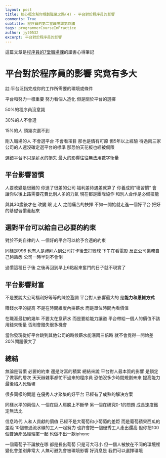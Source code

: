 ```yaml
---
layout: post
title: 核心概念幫你規劃職業之路(4) - 平台對於程序員的影響
comments: True 
subtitle: 程序員的第二堂職場課第四講
tags: programmerCourseInPractice
author: jyt0532
excerpt: 平台對於程序員的影響
---
```


這篇文章是[程序員的7堂職場課](https://www.books.com.tw/products/CN11714511)的讀書心得筆記

# 平台對於程序員的影響 究竟有多大

註:平台泛指完成你的工作所需要的環境或條件

平台和努力一樣重要 努力看個人造化 但是關於平台的選擇 

50%的程序員沒意識 

30%的人不會選 

15%的人 頭幾次選不到 

剛入職場的人 不會選平台 不會看項目 那也是情有可原 但5年以上經驗 待過兩三家公司的人還沒確定選平台的標準 那恐怕天花板也經被侷限

選錯平台不只是薪水的損失 最大的影響往往無法用數字衡量

## 平台影響習慣

人要改變是很難的 你進了很差的公司 福利差待遇差就算了 你養成的”壞習慣” 會讓你以後上路需要花費比別人多的力氣 現在都是團隊協作 和別人合作是必備技能

與其30歲後才在 改變 跟 走人 之間痛苦的抉擇 不如一開始就走進一個好平台 把好的基礎習慣養起來

## 選對平台可以給自己必要的約束

對於不夠自律的人 一個好的平台可以給予合適的約束

同樣是996 也有人是禮拜六到公司打卡後去打籃球 下午在看電影 反正公司業務自己夠熟悉 公司一時半刻不會倒

過慣這種日子後 之後再回到早上6點起來奮鬥的日子就不現實了

## 平台影響財富

不是要說大公司福利好等等的陳腔濫調 平台對人影響最大的 是**能力和思維方式**

賺錢水平的提高 不是在時間維度內拼薪水 而是單位時間內看價值

在職涯最初的幾年 不要太在意薪水 而是要給能力讓道 平台帶給一個人的價值不該用錢來衡量 否則會錯失很多機會

當你發現從好平台跳到其他公司的時候薪水能漲兩三倍時 就不會覺得一開始差20%問題很大了

## 總結

無論是習慣 必要的約束 還是財富的積累 總結來說 平台對人最本質的影響 是鎖定了做事的層次 天天辦雜事都忙不過來的程序員 恐怕沒多少時間規劃未來 提高能力 最後陷入死循環

很多同樣的問題 在優秀人才聚集的好平台 已經有了成熟的解決方案 

同樣水平的兩個人 一個在巨人肩膀上不斷學 另一個在研究0-1的問題 成長速度鐵定無法比

信息時代 人和人貢獻的價值 已經不是大葡萄和小葡萄的差距 而是葡萄蘋果西瓜的差距 10個普通流水線的工人一起努力 也許會把一個優秀工人產出還高 但你把100個普通產品經理擺一起 也做不出一款iphone

一個葡萄子不論放在哪 都是長出葡萄 只是可大可小 但一個人被放在不同的環境裡 變化會差別非常大 人無可避免會被環境影響 好消息是 我們可以選擇環境
